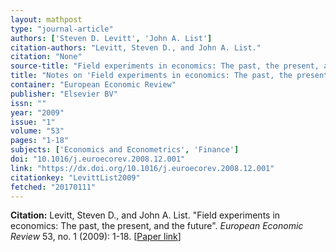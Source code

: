 ```yaml
---
layout: mathpost
type: "journal-article"
authors: ['Steven D. Levitt', 'John A. List']
citation-authors: "Levitt, Steven D., and John A. List."
citation: "None"
source-title: "Field experiments in economics: The past, the present, and the future"
title: "Notes on 'Field experiments in economics: The past, the present, and the future', by Steven D. Levitt, and John A. List"
container: "European Economic Review"
publisher: "Elsevier BV"
issn: ""
year: "2009"
issue: "1"
volume: "53"
pages: "1-18"
subjects: ['Economics and Econometrics', 'Finance']
doi: "10.1016/j.euroecorev.2008.12.001"
link: "https://dx.doi.org/10.1016/j.euroecorev.2008.12.001"
citationkey: "LevittList2009"
fetched: "20170111"
---
```


**Citation:** Levitt, Steven D., and John A. List. "Field experiments in economics: The past, the present, and the future". *European Economic Review* 53, no. 1 (2009): 1-18. [[Paper link](https://dx.doi.org/10.1016/j.euroecorev.2008.12.001)]